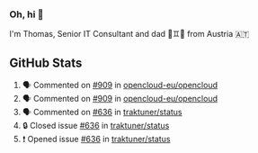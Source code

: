 ### Oh, hi 👋

I'm Thomas, Senior IT Consultant and dad 👶♊️👶 from Austria 🇦🇹

<!--
**traktuner/traktuner** is a ✨ _special_ ✨ repository because its `README.md` (this file) appears on your GitHub profile.

Here are some ideas to get you started:

- 🔭 I’m currently working on ...
- 🌱 I’m currently learning ...
- 👯 I’m looking to collaborate on ...
- 🤔 I’m looking for help with ...
- 💬 Ask me about ...
- 📫 How to reach me: ...
- 😄 Pronouns: ...
- ⚡ Fun fact: ...
-->

</div>

## GitHub Stats
<!--START_SECTION:activity-->
1. 🗣 Commented on [#909](https://github.com/opencloud-eu/opencloud/issues/909#issuecomment-3334597873) in [opencloud-eu/opencloud](https://github.com/opencloud-eu/opencloud)
2. 🗣 Commented on [#909](https://github.com/opencloud-eu/opencloud/issues/909#issuecomment-3333902280) in [opencloud-eu/opencloud](https://github.com/opencloud-eu/opencloud)
3. 🗣 Commented on [#636](https://github.com/traktuner/status/issues/636#issuecomment-3332020926) in [traktuner/status](https://github.com/traktuner/status)
4. 🔒 Closed issue [#636](https://github.com/traktuner/status/issues/636) in [traktuner/status](https://github.com/traktuner/status)
5. ❗ Opened issue [#636](https://github.com/traktuner/status/issues/636) in [traktuner/status](https://github.com/traktuner/status)
<!--END_SECTION:activity-->

